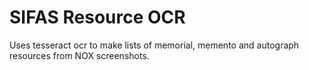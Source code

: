 # SIFAS Resource OCR

Uses tesseract ocr to make lists of memorial, memento and autograph resources from NOX screenshots.
